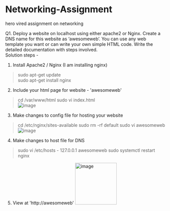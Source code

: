 # Networking-Assignment
hero vired assignment on networking

Q1. Deploy a website on localhost using either apache2 or Nginx. Create a DNS name for this website as ‘awesomeweb’. You can use any web template you want or can write your own simple HTML code. 
Write the detailed documentation with steps involved.
<br>
Solution steps -
1. Install Apache2 / Nginx (I am installing nginx)
  > sudo apt-get update <br>
  > sudo apt-get install nginx
2. Include your html page for website - 'awesomeweb'
  > cd /var/www/html
  > sudo vi index.html <br>
![image](https://github.com/garimas007/Networking-Assignment/assets/146625788/424f8a53-306e-4cec-a968-e785fdcd1d2b) <br>
3. Make changes to config file for hosting your website
  > cd /etc/nginx/sites-available
  > sudo rm -rf default
  > sudo vi awesomeweb <br>
![image](https://github.com/garimas007/Networking-Assignment/assets/146625788/54a51e18-2f85-401b-b001-2fbbbda9a8c8) <br>
4. Make changes to host file for DNS
  > sudo vi /etc/hosts
    - 127.0.0.1   awesomeweb
  > sudo systemctl restart nginx
5. View at 'http://awesomeweb'
<img width="131" alt="image" src="https://github.com/garimas007/Networking-Assignment/assets/146625788/35f6990a-bafa-47bc-a613-fede990b485c"> <br>
